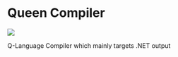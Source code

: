 Queen Compiler
==============

![](http://yvt.jp/queen/img/queen-clic.png)

Q-Language Compiler which mainly targets .NET output
